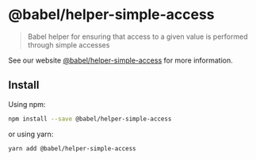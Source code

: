 # @babel/helper-simple-access

> Babel helper for ensuring that access to a given value is performed through simple accesses

See our website [@babel/helper-simple-access](https://babeljs.io/docs/babel-helper-simple-access) for more information.

## Install

Using npm:

```sh
npm install --save @babel/helper-simple-access
```

or using yarn:

```sh
yarn add @babel/helper-simple-access
```
